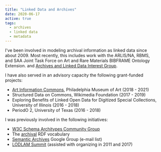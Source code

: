 ```yaml
---
title: "Linked Data and Archives"
date: 2020-06-17
active: true
tags:
  - archives
  - linked data
  - metadata
---
```

I've been involved in modeling archival information as linked data since about 2009. Most recently, this includes work with the <abbr name="Art Libraries Society of North America">ARLIS/NA</abbr>, <abbr name="Rare Books and Manuscrips Section">RBMS</abbr>, and <abbr name="Society of American Archivists">SAA</abbr> Joint Task Force on Art and Rare Materials BIBFRAME Ontology Extension. and [Archives and Linked Data Interest Group](https://archival.github.io/).<!--more-->

I have also served in an advisory capacity the following grant-funded projects:

* [Art Information Commons](https://artinformationcommons.github.io/), Philadelphia Museum of Art (2018 - 2021)
* Structured Data on Commons, Wikimedia Foundation (2017 - 2019)
* Exploring Benefits of Linked Open Data for Digitized Special Collections, University of Illinois (2016 - 2018)
* PeriodO 2, University of Texas (2016 - 2018)

I was previously involved in the following initiatives:

* [W3C Schema Architypes Community Group](https://www.w3.org/community/architypes/)
* The [archival](https://github.com/archival/archival) RDF vocabulary
* [Semantic Archives](http://groups.google.com/group/semantic-archives) Google Group (e-mail list)
* [LODLAM Summit](http://lodlam.net/) (assisted with organizing in 2011 and 2017)
